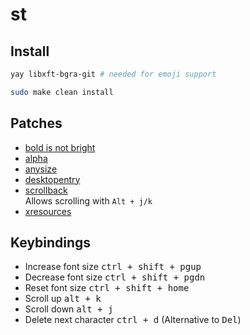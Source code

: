 # st

## Install
```sh
yay libxft-bgra-git # needed for emoji support
```

```sh
sudo make clean install
```

## Patches
- [bold is not bright](https://st.suckless.org/patches/bold-is-not-bright/)
- [alpha](https://st.suckless.org/patches/alpha/)
- [anysize](https://st.suckless.org/patches/anysize/)
- [desktopentry](https://st.suckless.org/patches/desktopentry/)
- [scrollback](https://st.suckless.org/patches/scrollback/)\
    Allows scrolling with `Alt + j/k`
- [xresources](https://st.suckless.org/patches/xresources/)

## Keybindings
- Increase font size <kbd>ctrl + shift + pgup</kbd>
- Decrease font size <kbd>ctrl + shift + pgdn</kbd>
- Reset font size <kbd>ctrl + shift + home</kbd>
- Scroll up <kbd>alt + k</kbd>
- Scroll down <kbd>alt + j</kbd>
- Delete next character <kbd>ctrl + d</kbd> (Alternative to <kbd>Del</kbd>)